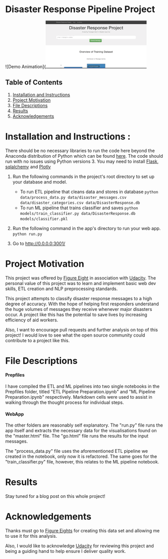 # Disaster Response Pipeline Project

![Demo Animation](![Alt Text](https://raw.githubusercontent.com/Surohitt/DisasterResponsePipeline/master/assets/HomepageGif.gif)

## Table of Contents
1. [Installation and Instructions](#Installation)
2. [Project Motivation](#Motivation)
3. [File Descriptions](#Descriptions)
4. [Results](#Results)
5. [Acknowledgements](#Acknowledgements)

# Installation and Instructions <a name="Installation"></a>:
There should be no necessary libraries to run the code here beyond the Anaconda distribution of Python which can be found [here](https://www.anaconda.com/). The code should run with no issues using Python versions 3. You may need to install [Flask](http://flask.pocoo.org/), [sqlalchemy](https://www.sqlalchemy.org/) and [Plotly](https://plot.ly/)

1. Run the following commands in the project's root directory to set up your database and model.

    - To run ETL pipeline that cleans data and stores in database
        `python data/process_data.py data/disaster_messages.csv data/disaster_categories.csv data/DisasterResponse.db`
    - To run ML pipeline that trains classifier and saves
        `python models/train_classifier.py data/DisasterResponse.db models/classifier.pkl`

2. Run the following command in the app's directory to run your web app.
    `python run.py`

3. Go to http://0.0.0.0:3001/

# Project Motivation <a name='Motivation'></a>

This project was offered by [Figure Eight](https://www.figure-eight.com/) in association with [Udacity](https://www.udacity.com/). The personal value of this project was to learn and implement basic web dev skills, ETL creation and NLP preprocessing standards.

This project attempts to classify disaster response messages to a high degree of accuracy. With the hope of helping first responders understand the huge volumes of messages they receive whenever major disasters occur. A project like this has the potential to save lives by increasing efficiency of aid workers.

Also, I want to encourage pull requests and further analysis on top of this project! I would love to see what the open source community could contribute to a project like this.

# File Descriptions <a name="Descriptions"></a>

#### Prepfiles
I have compiled the ETL and ML pipelines into two single notebooks in the Prepfiles folder, titled "ETL Pipeline Preparation.ipynb" and "ML Pipeline Preparation.ipynb" respectively. Markdown cells were used to assist in walking through the thought process for individual steps.
#### WebApp
The other folders are reasonably self explanatory. The "run.py" file runs the app itself and extracts the necessary data for the visualisations found on the "master.html" file. The "go.html" file runs the results for the input messages.

The "process_data.py" file uses the aforementioned ETL pipeline we created in the notebook, only now it is refactored. The same goes for the "train_classifier.py" file, however, this relates to the ML pipeline notebook.

# Results <a name='Results'></a>

Stay tuned for a blog post on this whole project!

# Acknowledgements <a name='Acknowledgements'></a>

Thanks must go to [Figure Eights](https://www.figure-eight.com/) for creating this data set and allowing me to use it for this analysis.

Also, I would like to acknowledge [Udacity](https://www.udacity.com/) for reviewing this project and being a guiding hand to help ensure I deliver quality work.
